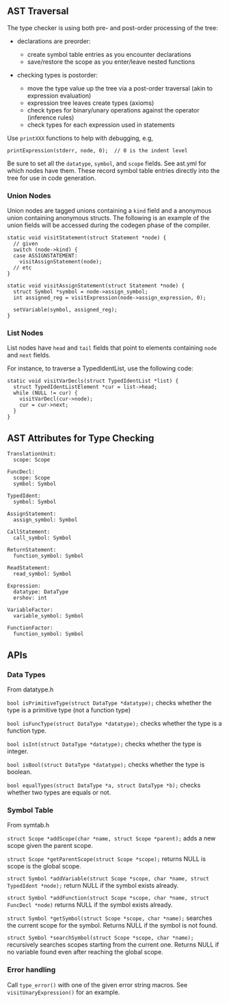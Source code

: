 ## AST Traversal

The type checker is using both pre- and post-order processing of the tree:

- declarations are preorder:

  - create symbol table entries as you encounter declarations
  - save/restore the scope as you enter/leave nested functions

- checking types is postorder:

    - move the type value up the tree via a post-order traversal (akin to expression evaluation)
    - expression tree leaves create types (axioms)
    - check types for binary/unary operations against the operator (inference rules)
    - check types for each expression used in statements

Use `printXXX` functions to help with debugging, e.g,

    printExpression(stderr, node, 0);  // 0 is the indent level

Be sure to set all the `datatype`, `symbol`, and `scope` fields.  See
ast.yml for which nodes have them.  These record symbol table entries
directly into the tree for use in code generation.


### Union Nodes

Union nodes are tagged unions containing a `kind` field and a
anonymous union containing anonymous structs.  The following is an example of the union fields will be accessed during the codegen phase of the compiler.

    static void visitStatement(struct Statement *node) {
      // given
      switch (node->kind) {
      case ASSIGNSTATEMENT:
        visitAssignStatement(node);
      // etc
    }

    static void visitAssignStatement(struct Statement *node) {
      struct Symbol *symbol = node->assign_symbol;
      int assigned_reg = visitExpression(node->assign_expression, 0);

      setVariable(symbol, assigned_reg);
    }


### List Nodes

List nodes have `head` and `tail` fields that point to elements
containing `node` and `next` fields.

For instance, to traverse a TypedIdentList, use the following code:

    static void visitVarDecls(struct TypedIdentList *list) {
      struct TypedIdentListElement *cur = list->head;
      while (NULL != cur) {
        visitVarDecl(cur->node);
        cur = cur->next;
      }
    }


## AST Attributes for Type Checking

    TranslationUnit:
      scope: Scope
      
    FuncDecl:
      scope: Scope
      symbol: Symbol
      
    TypedIdent:
      symbol: Symbol

    AssignStatement:
      assign_symbol: Symbol
      
    CallStatement:
      call_symbol: Symbol
      
    ReturnStatement:
      function_symbol: Symbol
      
    ReadStatement:
      read_symbol: Symbol
          
    Expression:
      datatype: DataType
      ershov: int
      
    VariableFactor:
      variable_symbol: Symbol
      
    FunctionFactor:
      function_symbol: Symbol

## APIs

### Data Types

From datatype.h

`bool isPrimitiveType(struct DataType *datatype);` checks whether the type is a primitive type (not a function type)

`bool isFuncType(struct DataType *datatype);` checks whether the type is a function type.

`bool isInt(struct DataType *datatype);` checks whether the type is integer.

`bool isBool(struct DataType *datatype);` checks whether the type is boolean.

`bool equalTypes(struct DataType *a, struct DataType *b);` checks whether two types are equals or not.


### Symbol Table

From symtab.h

`struct Scope *addScope(char *name, struct Scope *parent);` adds a new scope given the parent scope.

`struct Scope *getParentScope(struct Scope *scope);`  returns NULL is scope is the global scope.

`struct Symbol *addVariable(struct Scope *scope, char *name, struct TypedIdent *node);`  return NULL if the symbol exists already.

`struct Symbol *addFunction(struct Scope *scope, char *name, struct FuncDecl *node)`  returns NULL if the symbol exists already.

`struct Symbol *getSymbol(struct Scope *scope, char *name);` searches
the current scope for the symbol.  Returns NULL if the symbol is not
found.


`struct Symbol *searchSymbol(struct Scope *scope, char *name);`
recursively searches scopes starting from the current one.  Returns
NULL if no variable found even after reaching the global scope.

### Error handling

Call `type_error()` with one of the given error string macros.  See `visitUnaryExpression()` for an example.
